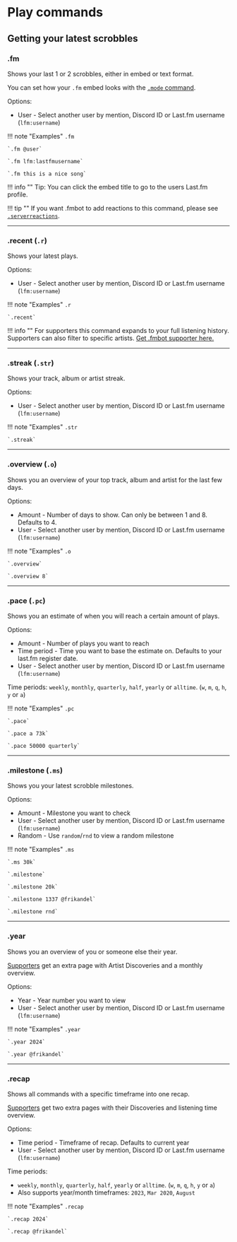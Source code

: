 # Play commands

## Getting your latest scrobbles

### .fm

Shows your last 1 or 2 scrobbles, either in embed or text format.

You can set how your `.fm` embed looks with the [`.mode` command](/commands#mode).

Options:

* User - Select another user by mention, Discord ID or Last.fm username (`lfm:username`)

!!! note "Examples"
    `.fm`

    `.fm @user`

    `.fm lfm:lastfmusername`

    `.fm this is a nice song`

!!! info ""
    Tip: You can click the embed title to go to the users Last.fm profile.

!!! tip ""
    If you want .fmbot to add reactions to this command, please see [`.serverreactions`](/guildsettings/#serverreactions).

---


### .recent (`.r`)

Shows your latest plays.

Options:

* User - Select another user by mention, Discord ID or Last.fm username (`lfm:username`)

!!! note "Examples"
    `.r`

    `.recent`
    

!!! info ""
    For supporters this command expands to your full listening history. Supporters can also filter to specific artists. [Get .fmbot supporter here.](/supporter)

    
---

### .streak (`.str`)

Shows your track, album or artist streak.

Options:

* User - Select another user by mention, Discord ID or Last.fm username (`lfm:username`)

!!! note "Examples"
    `.str`

    `.streak`
    
---

### .overview (`.o`)

Shows you an overview of your top track, album and artist for the last few days.

Options:

* Amount - Number of days to show. Can only be between 1 and 8. Defaults to 4.
* User - Select another user by mention, Discord ID or Last.fm username (`lfm:username`)

!!! note "Examples"
    `.o`

    `.overview`

    `.overview 8`
    
    

---

### .pace (`.pc`)

Shows you an estimate of when you will reach a certain amount of plays.

Options:

* Amount - Number of plays you want to reach
* Time period - Time you want to base the estimate on. Defaults to your last.fm register date.
* User - Select another user by mention, Discord ID or Last.fm username (`lfm:username`)

Time periods: `weekly`, `monthly`, `quarterly`, `half`, `yearly` or `alltime`. (`w`, `m`, `q`, `h`, `y` or `a`)

!!! note "Examples"
    `.pc`

    `.pace`

    `.pace a 73k`

    `.pace 50000 quarterly`
    
---

### .milestone (`.ms`)

Shows you your latest scrobble milestones.

Options:

* Amount - Milestone you want to check
* User - Select another user by mention, Discord ID or Last.fm username (`lfm:username`)
* Random - Use `random`/`rnd` to view a random milestone

!!! note "Examples"
    `.ms`

    `.ms 30k`

    `.milestone`

    `.milestone 20k`

    `.milestone 1337 @frikandel`

    `.milestone rnd`
    
---

### .year

Shows you an overview of you or someone else their year.

[Supporters](/supporter/) get an extra page with Artist Discoveries and a monthly overview.

Options:

* Year - Year number you want to view
* User - Select another user by mention, Discord ID or Last.fm username (`lfm:username`)

!!! note "Examples"
    `.year`

    `.year 2024`

    `.year @frikandel`
    

---

### .recap

Shows all commands with a specific timeframe into one recap.

[Supporters](/supporter/) get two extra pages with their Discoveries and listening time overview.

Options:

* Time period - Timeframe of recap. Defaults to current year
* User - Select another user by mention, Discord ID or Last.fm username (`lfm:username`)

Time periods: 

* `weekly`, `monthly`, `quarterly`, `half`, `yearly` or `alltime`. (`w`, `m`, `q`, `h`, `y` or `a`)
* Also supports year/month timeframes: `2023`, `Mar 2020`, `August`

!!! note "Examples"
    `.recap`

    `.recap 2024`

    `.recap @frikandel`
    